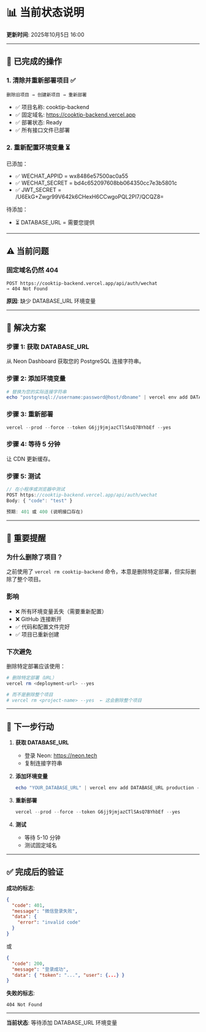 # 📊 当前状态说明

**更新时间**: 2025年10月5日 16:00

---

## 🎯 已完成的操作

### 1. 清除并重新部署项目 ✅

```
删除旧项目 → 创建新项目 → 重新部署
```

- ✅ 项目名称: cooktip-backend
- ✅ 固定域名: https://cooktip-backend.vercel.app
- ✅ 部署状态: Ready
- ✅ 所有接口文件已部署

### 2. 重新配置环境变量 ⏳

已添加：
- ✅ WECHAT_APPID = wx8486e57500ac0a55
- ✅ WECHAT_SECRET = bd4c652097608bb064350cc7e3b5801c
- ✅ JWT_SECRET = /U6EkG+Zwgr99V642k6CHexH6CCwgoPQL2Pl7/QCQZ8=

待添加：
- ⏳ DATABASE_URL = 需要您提供

---

## ⚠️  当前问题

### 固定域名仍然 404

```
POST https://cooktip-backend.vercel.app/api/auth/wechat
→ 404 Not Found
```

**原因**: 缺少 DATABASE_URL 环境变量

---

## 🔧 解决方案

### 步骤 1: 获取 DATABASE_URL

从 Neon Dashboard 获取您的 PostgreSQL 连接字符串。

### 步骤 2: 添加环境变量

```powershell
# 替换为您的实际连接字符串
echo "postgresql://username:password@host/dbname" | vercel env add DATABASE_URL production --token G6jj9jmjazCTlSAsQ7BYhbEf
```

### 步骤 3: 重新部署

```powershell
vercel --prod --force --token G6jj9jmjazCTlSAsQ7BYhbEf --yes
```

### 步骤 4: 等待 5 分钟

让 CDN 更新缓存。

### 步骤 5: 测试

```javascript
// 在小程序或浏览器中测试
POST https://cooktip-backend.vercel.app/api/auth/wechat
Body: { "code": "test" }

预期: 401 或 400 (说明接口存在)
```

---

## 📌 重要提醒

### 为什么删除了项目？

之前使用了 `vercel rm cooktip-backend` 命令，本意是删除特定部署，但实际删除了整个项目。

### 影响

- ❌ 所有环境变量丢失（需要重新配置）
- ❌ GitHub 连接断开
- ✅ 代码和配置文件完好
- ✅ 项目已重新创建

### 下次避免

删除特定部署应该使用：
```powershell
# 删除特定部署（URL）
vercel rm <deployment-url> --yes

# 而不是删除整个项目
# vercel rm <project-name> --yes  ← 这会删除整个项目
```

---

## 🎯 下一步行动

1. **获取 DATABASE_URL**
   - 登录 Neon: https://neon.tech
   - 复制连接字符串

2. **添加环境变量**
   ```powershell
   echo "YOUR_DATABASE_URL" | vercel env add DATABASE_URL production --token G6jj9jmjazCTlSAsQ7BYhbEf
   ```

3. **重新部署**
   ```powershell
   vercel --prod --force --token G6jj9jmjazCTlSAsQ7BYhbEf --yes
   ```

4. **测试**
   - 等待 5-10 分钟
   - 测试固定域名

---

## ✅ 完成后的验证

**成功的标志**:
```json
{
  "code": 401,
  "message": "微信登录失败",
  "data": {
    "error": "invalid code"
  }
}
```

或

```json
{
  "code": 200,
  "message": "登录成功",
  "data": { "token": "...", "user": {...} }
}
```

**失败的标志**:
```
404 Not Found
```

---

**当前状态**: 等待添加 DATABASE_URL 环境变量

